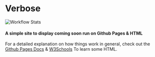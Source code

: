# Verbose
![Workflow Stats](https://github.com/natewombwell/verbose/actions/workflows/static.yml/badge.svg)
#### A simple site to display coming soon run on Github Pages & HTML
For a detailed explanation on how things work in general, check out the [Github Pages Docs](https://docs.github.com/en/pages/quickstart) & [W3Schools](https://www.w3schools.com) To learn some HTML.
